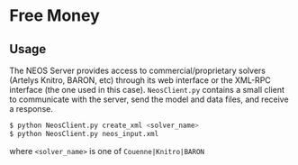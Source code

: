 # Free Money

## Usage

The NEOS Server provides access to commercial/proprietary solvers
(Artelys Knitro, BARON, etc) through its web interface or the XML-RPC
interface (the one used in this case). `NeosClient.py` contains a
small client to communicate with the server, send the model and data
files, and receive a response.

```sh
$ python NeosClient.py create_xml <solver_name>
$ python NeosClient.py neos_input.xml
```

where `<solver_name>` is one of `Couenne|Knitro|BARON`
